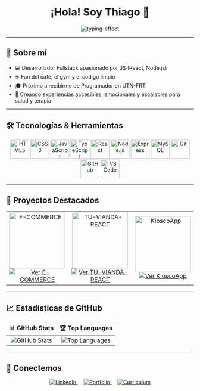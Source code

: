 <h1 align="center">¡Hola! Soy Thiago 👋</h1>

<p align="center">
   <img
  src="https://readme-typing-svg.herokuapp.com?font=Fira+Code&weight=600&color=F7DF1E&size=25&center=true&vCenter=true&width=700&height=100&lines=SI+PUEDES+IMAGINARLO,+PUEDES+PROGRAMARLO;IF+YOU+CAN+IMAGINE+IT,+YOU+CAN+BUILD+IT"
  alt="typing-effect" />

</p>

---

## 🚀 Sobre mí

- 💻 Desarrollador Fullstack apasionado por JS (React, Node.js)  
- ☕ Fan del café, el gym y el codigo limpio 
- 🎓 Próximo a recibirme de Programador en UTN-FRT  
- 🎯 Creando experiencias accesibles, emocionales y escalables para salud y terapia  

---

## 🛠️ Tecnologías & Herramientas

<p align="center">
  <img src="https://skillicons.dev/icons?i=html&theme=light&size=50" height="50" alt="HTML5" />
  <img src="https://skillicons.dev/icons?i=css&theme=light&size=50" height="50" alt="CSS3" />
  <img src="https://skillicons.dev/icons?i=js&theme=light&size=50" height="50" alt="JavaScript" />
  <img src="https://skillicons.dev/icons?i=ts&theme=light&size=50" height="50" alt="TypeScript" />
  <img src="https://skillicons.dev/icons?i=react&theme=light&size=50" height="50" alt="React" />
  <img src="https://skillicons.dev/icons?i=nodejs&theme=light&size=50" height="50" alt="Node.js" />
  <img src="https://skillicons.dev/icons?i=express&theme=light&size=50" height="50" alt="Express" />
  <img src="https://skillicons.dev/icons?i=mysql&theme=light&size=50" height="50" alt="MySQL" />
  <img src="https://skillicons.dev/icons?i=git&theme=light&size=50" height="50" alt="Git" />
  <img src="https://skillicons.dev/icons?i=github&theme=light&size=50" height="50" alt="GitHub" />
  <img src="https://skillicons.dev/icons?i=vscode&theme=light&size=50" height="50" alt="VS Code" />
</p>

---

## 📂 Proyectos Destacados

<div align="center">
  <table>
    <tr>
      <td align="center">
        <img src="https://github.com/user-attachments/assets/f11fd988-42e6-4466-9fb6-49e866be3ab7" alt="E-COMMERCE" height="150" />
        <br />
        <a href="https://github.com/T1T0Dev/E-COMMERCE" target="_blank">
          <img
            src="https://img.shields.io/badge/Ver%20Repositorio-181717?style=for-the-badge&logo=github&logoColor=white"
            alt="Ver E-COMMERCE" />
        </a>
      </td>
      <td align="center">
        <img src="https://github.com/user-attachments/assets/e03e7acf-d6b6-46c9-aaaa-2bc0070a0673" alt="TU-VIANDA-REACT" height="150" />
        <br />
        <a href="https://github.com/T1T0Dev/TU-VIANDA-REACT" target="_blank">
          <img
            src="https://img.shields.io/badge/Ver%20Repositorio-181717?style=for-the-badge&logo=github&logoColor=white"
            alt="Ver TU-VIANDA-REACT" />
        </a>
      </td>
      <td align="center">
        <img src="https://github.com/user-attachments/assets/8c0f9f45-7892-4858-81ce-1d64aa49f329" alt="KioscoApp" height="150" />
        <br />
        <a href="https://github.com/T1T0Dev/KioscoApp" target="_blank">
          <img
            src="https://img.shields.io/badge/Ver%20Repositorio-181717?style=for-the-badge&logo=github&logoColor=white"
            alt="Ver KioscoApp" />
        </a>
      </td>
    </tr>
  </table>
</div>

---

## 📈 Estadísticas de GitHub

| 📊 GitHub Stats | 🏆 Top Languages |
|:---------------:|:----------------:|
| ![GitHub Stats](https://github-readme-stats.vercel.app/api?username=T1T0Dev&show_icons=true&theme=radical) | ![Top Languages](https://github-readme-stats.vercel.app/api/top-langs/?username=T1T0Dev&layout=compact&theme=radical) |


---

## 🔗 Conectemos

<p align="center">
  <!-- LinkedIn -->
  <a href="https://www.linkedin.com/in/tito-dev" target="_blank">
    <img src="https://img.icons8.com/color/64/000000/linkedin.png" alt="LinkedIn" />
  </a>
  &nbsp;&nbsp;&nbsp;
  <!-- Portfolio -->
  <a href="https://titooo.dev.ar/" target="_blank">
    <img src="https://img.icons8.com/external-itim2101-flat-itim2101/64/000000/external-web-development-web-development-itim2101-flat-itim2101.png" alt="Portfolio" />
  </a>
  &nbsp;&nbsp;&nbsp;
  <!-- CV -->
  <a href="https://github.com/user-attachments/files/21672376/Thiago.Robles.pdf" target="_blank">
    <img src="https://img.icons8.com/color/64/000000/resume.png" alt="Curriculum" />
  </a>
</p>



